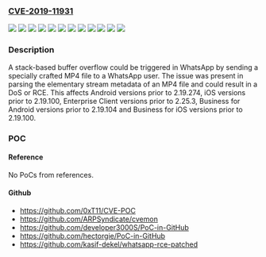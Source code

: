 ### [CVE-2019-11931](https://cve.mitre.org/cgi-bin/cvename.cgi?name=CVE-2019-11931)
![](https://img.shields.io/static/v1?label=Product&message=WhatsApp%20Business%20for%20Android&color=blue)
![](https://img.shields.io/static/v1?label=Product&message=WhatsApp%20Business%20for%20iOS&color=blue)
![](https://img.shields.io/static/v1?label=Product&message=WhatsApp%20Enterprise%20Client&color=blue)
![](https://img.shields.io/static/v1?label=Product&message=WhatsApp%20for%20Android&color=blue)
![](https://img.shields.io/static/v1?label=Product&message=WhatsApp%20for%20Windows%20Phone&color=blue)
![](https://img.shields.io/static/v1?label=Product&message=WhatsApp%20for%20iOS&color=blue)
![](https://img.shields.io/static/v1?label=Version&message=!%3D%3E%202.19.100%20&color=brighgreen)
![](https://img.shields.io/static/v1?label=Version&message=!%3D%3E%202.19.104%20&color=brighgreen)
![](https://img.shields.io/static/v1?label=Version&message=!%3D%3E%202.19.274%20&color=brighgreen)
![](https://img.shields.io/static/v1?label=Version&message=!%3D%3E%202.25.3%20&color=brighgreen)
![](https://img.shields.io/static/v1?label=Version&message=%3C%3D%202.18.368%20&color=brighgreen)
![](https://img.shields.io/static/v1?label=Vulnerability&message=Stack-based%20Buffer%20Overflow%20(CWE-121)&color=brighgreen)

### Description

A stack-based buffer overflow could be triggered in WhatsApp by sending a specially crafted MP4 file to a WhatsApp user. The issue was present in parsing the elementary stream metadata of an MP4 file and could result in a DoS or RCE. This affects Android versions prior to 2.19.274, iOS versions prior to 2.19.100, Enterprise Client versions prior to 2.25.3, Business for Android versions prior to 2.19.104 and Business for iOS versions prior to 2.19.100.

### POC

#### Reference
No PoCs from references.

#### Github
- https://github.com/0xT11/CVE-POC
- https://github.com/ARPSyndicate/cvemon
- https://github.com/developer3000S/PoC-in-GitHub
- https://github.com/hectorgie/PoC-in-GitHub
- https://github.com/kasif-dekel/whatsapp-rce-patched

